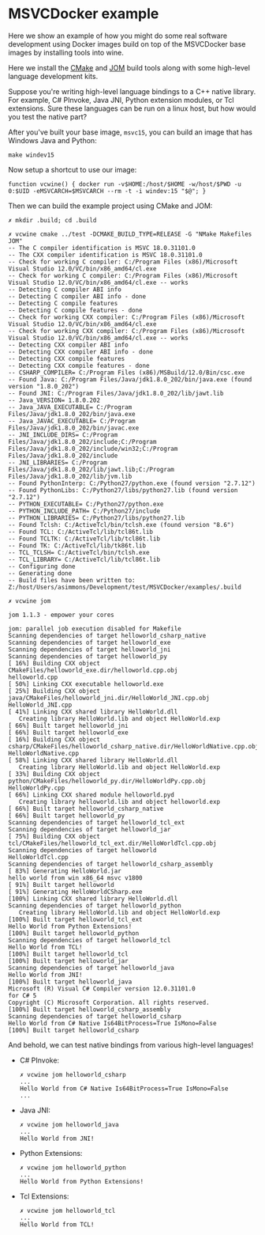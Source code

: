 # MSVCDocker example

Here we show an example of how you might do some real software development using Docker images build on top of the MSVCDocker base images by installing
tools into wine.

Here we install the [CMake](https://cmake.org/) and [JOM](https://wiki.qt.io/Jom) build tools along with some high-level language development kits.

Suppose you're writing high-level language bindings to a C++ native library.  For example, C# PInvoke, Java JNI, Python extension modules, or Tcl extensions.
Sure these languages can be run on a linux host, but how would you test the native part?

After you've built your base image, `msvc15`, you can build an image that has Windows Java and Python:

```
make windev15
```

Now setup a shortcut to use our image:
```
function vcwine() { docker run -v$HOME:/host/$HOME -w/host/$PWD -u 0:$UID -eMSVCARCH=$MSVCARCH --rm -t -i windev:15 "$@"; }
```

Then we can build the example project using CMake and JOM:

```
✗ mkdir .build; cd .build

✗ vcwine cmake ../test -DCMAKE_BUILD_TYPE=RELEASE -G "NMake Makefiles JOM"
-- The C compiler identification is MSVC 18.0.31101.0
-- The CXX compiler identification is MSVC 18.0.31101.0
-- Check for working C compiler: C:/Program Files (x86)/Microsoft Visual Studio 12.0/VC/bin/x86_amd64/cl.exe
-- Check for working C compiler: C:/Program Files (x86)/Microsoft Visual Studio 12.0/VC/bin/x86_amd64/cl.exe -- works
-- Detecting C compiler ABI info
-- Detecting C compiler ABI info - done
-- Detecting C compile features
-- Detecting C compile features - done
-- Check for working CXX compiler: C:/Program Files (x86)/Microsoft Visual Studio 12.0/VC/bin/x86_amd64/cl.exe
-- Check for working CXX compiler: C:/Program Files (x86)/Microsoft Visual Studio 12.0/VC/bin/x86_amd64/cl.exe -- works
-- Detecting CXX compiler ABI info
-- Detecting CXX compiler ABI info - done
-- Detecting CXX compile features
-- Detecting CXX compile features - done
-- CSHARP_COMPILER= C:/Program Files (x86)/MSBuild/12.0/Bin/csc.exe
-- Found Java: C:/Program Files/Java/jdk1.8.0_202/bin/java.exe (found version "1.8.0_202") 
-- Found JNI: C:/Program Files/Java/jdk1.8.0_202/lib/jawt.lib  
-- Java_VERSION= 1.8.0.202
-- Java_JAVA_EXECUTABLE= C:/Program Files/Java/jdk1.8.0_202/bin/java.exe
-- Java_JAVAC_EXECUTABLE= C:/Program Files/Java/jdk1.8.0_202/bin/javac.exe
-- JNI_INCLUDE_DIRS= C:/Program Files/Java/jdk1.8.0_202/include;C:/Program Files/Java/jdk1.8.0_202/include/win32;C:/Program Files/Java/jdk1.8.0_202/include
-- JNI_LIBRARIES= C:/Program Files/Java/jdk1.8.0_202/lib/jawt.lib;C:/Program Files/Java/jdk1.8.0_202/lib/jvm.lib
-- Found PythonInterp: C:/Python27/python.exe (found version "2.7.12") 
-- Found PythonLibs: C:/Python27/libs/python27.lib (found version "2.7.12") 
-- PYTHON_EXECUTABLE= C:/Python27/python.exe
-- PYTHON_INCLUDE_PATH= C:/Python27/include
-- PYTHON_LIBRARIES= C:/Python27/libs/python27.lib
-- Found Tclsh: C:/ActiveTcl/bin/tclsh.exe (found version "8.6") 
-- Found TCL: C:/ActiveTcl/lib/tcl86t.lib  
-- Found TCLTK: C:/ActiveTcl/lib/tcl86t.lib  
-- Found TK: C:/ActiveTcl/lib/tk86t.lib  
-- TCL_TCLSH= C:/ActiveTcl/bin/tclsh.exe
-- TCL_LIBRARY= C:/ActiveTcl/lib/tcl86t.lib
-- Configuring done
-- Generating done
-- Build files have been written to: Z:/host/Users/asimmons/Development/test/MSVCDocker/examples/.build

✗ vcwine jom

jom 1.1.3 - empower your cores

jom: parallel job execution disabled for Makefile
Scanning dependencies of target helloworld_csharp_native
Scanning dependencies of target helloworld_exe
Scanning dependencies of target helloworld_jni
Scanning dependencies of target helloworld_py
[ 16%] Building CXX object CMakeFiles/helloworld_exe.dir/helloworld.cpp.obj
helloworld.cpp
[ 50%] Linking CXX executable helloworld.exe
[ 25%] Building CXX object java/CMakeFiles/helloworld_jni.dir/HelloWorld_JNI.cpp.obj
HelloWorld_JNI.cpp
[ 41%] Linking CXX shared library HelloWorld.dll
   Creating library HelloWorld.lib and object HelloWorld.exp
[ 66%] Built target helloworld_jni
[ 66%] Built target helloworld_exe
[ 16%] Building CXX object csharp/CMakeFiles/helloworld_csharp_native.dir/HelloWorldNative.cpp.obj
HelloWorldNative.cpp
[ 58%] Linking CXX shared library HelloWorld.dll
   Creating library HelloWorld.lib and object HelloWorld.exp
[ 33%] Building CXX object python/CMakeFiles/helloworld_py.dir/HelloWorldPy.cpp.obj
HelloWorldPy.cpp
[ 66%] Linking CXX shared module helloworld.pyd
   Creating library helloworld.lib and object helloworld.exp
[ 66%] Built target helloworld_csharp_native
[ 66%] Built target helloworld_py
Scanning dependencies of target helloworld_tcl_ext
Scanning dependencies of target helloworld_jar
[ 75%] Building CXX object tcl/CMakeFiles/helloworld_tcl_ext.dir/HelloWorldTcl.cpp.obj
Scanning dependencies of target helloworld
HelloWorldTcl.cpp
Scanning dependencies of target helloworld_csharp_assembly
[ 83%] Generating HelloWorld.jar
hello world from win x86_64 msvc v1800
[ 91%] Built target helloworld
[ 91%] Generating HelloWorldCSharp.exe
[100%] Linking CXX shared library HelloWorld.dll
Scanning dependencies of target helloworld_python
   Creating library HelloWorld.lib and object HelloWorld.exp
[100%] Built target helloworld_tcl_ext
Hello World from Python Extensions!
[100%] Built target helloworld_python
Scanning dependencies of target helloworld_tcl
Hello World from TCL!
[100%] Built target helloworld_tcl
[100%] Built target helloworld_jar
Scanning dependencies of target helloworld_java
Hello World from JNI!
[100%] Built target helloworld_java
Microsoft (R) Visual C# Compiler version 12.0.31101.0
for C# 5
Copyright (C) Microsoft Corporation. All rights reserved.
[100%] Built target helloworld_csharp_assembly
Scanning dependencies of target helloworld_csharp
Hello World from C# Native Is64BitProcess=True IsMono=False
[100%] Built target helloworld_csharp
```

And behold, we can test native bindings from various high-level languages!

  * C# PInvoke:
    ```
    ✗ vcwine jom helloworld_csharp
    ...
    Hello World from C# Native Is64BitProcess=True IsMono=False
    ...
    ```

  * Java JNI:
    ```
    ✗ vcwine jom helloworld_java
    ...
    Hello World from JNI!
    ```

  * Python Extensions:
    ```
    ✗ vcwine jom helloworld_python
    ...
    Hello World from Python Extensions!
    ```

  * Tcl Extensions:
    ```
    ✗ vcwine jom helloworld_tcl
    ...
    Hello World from TCL!
    ```
